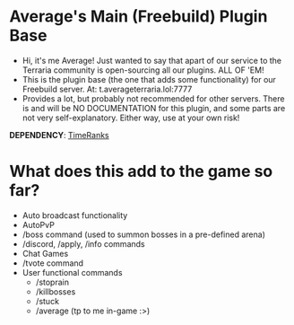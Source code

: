 # Average's Main (Freebuild) Plugin Base

- Hi, it's me Average! Just wanted to say that apart of our service to the Terraria community is open-sourcing all our plugins. ALL OF 'EM! 
- This is the plugin base (the one that adds some functionality) for our Freebuild server. At: t.averageterraria.lol:7777
- Provides a lot, but probably not recommended for other servers. There is and will be NO DOCUMENTATION for this plugin, and some parts are not very self-explanatory. Either way, use at your own risk!

**DEPENDENCY**: [TimeRanks](https://github.com/RenderBr/TimeRanks/tree/master)

# What does this add to the game so far?

- Auto broadcast functionality
- AutoPvP
- /boss command (used to summon bosses in a pre-defined arena)
- /discord, /apply, /info commands
- Chat Games
- /tvote command
- User functional commands
     - /stoprain
     - /killbosses
     - /stuck
     - /average (tp to me in-game :>)
 
